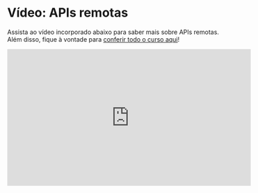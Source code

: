 # Vídeo: APIs remotas

Assista ao vídeo incorporado abaixo para saber mais sobre APIs remotas. Além disso, fique à vontade para [conferir todo o curso aqui](https://www.youtube.com/watch?v=GZvSYJDk-us)!

<iframe 
  width="560" height="315" 
  src="https://www.youtube.com/embed/GZvSYJDk-us?start=775" 
  frameborder="0" allowfullscreen>
</iframe>
